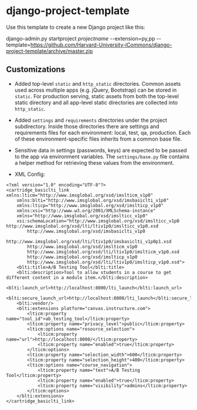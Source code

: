 django-project-template
=======================

Use this template to create a new Django project like this:

django-admin.py startproject _projectname_ --extension=py,pp --template=https://github.com/Harvard-University-iCommons/django-project-template/archive/master.zip

## Customizations

* Added top-level `static` and `http_static` directories.  Common assets used across multiple apps (e.g. jQuery, Bootstrap) can be stored in `static`.  For production serving, static assets from both the top-level static directory and all app-level static directories are collected into `http_static`.
* Added `settings` and `requirements` directories under the project subdirectory.  Inside those directories there are settings and requirements files for each environment: local, test, qa, production. Each of these environment-specific files inherits from a common base file.
* Sensitive data in settings (passwords, keys) are expected to be passed to the app via environment variables.  The `settings/base.py` file contains a helper method for retrieving these values from the environment.



* XML Config:
```
<?xml version="1.0" encoding="UTF-8"?>
<cartridge_basiclti_link xmlns:lticm="http://www.imsglobal.org/xsd/imslticm_v1p0"
    xmlns:blti="http://www.imsglobal.org/xsd/imsbasiclti_v1p0"
    xmlns:lticp="http://www.imsglobal.org/xsd/imslticp_v1p0"
    xmlns:xsi="http://www.w3.org/2001/XMLSchema-instance"
    xmlns="http://www.imsglobal.org/xsd/imslticc_v1p0"
    xsi:schemaLocation="http://www.imsglobal.org/xsd/imslticc_v1p0 http://www.imsglobal.org/xsd/lti/ltiv1p0/imslticc_v1p0.xsd
        http://www.imsglobal.org/xsd/imsbasiclti_v1p0
        http://www.imsglobal.org/xsd/lti/ltiv1p0/imsbasiclti_v1p0p1.xsd
        http://www.imsglobal.org/xsd/imslticm_v1p0
        http://www.imsglobal.org/xsd/lti/ltiv1p0/imslticm_v1p0.xsd
        http://www.imsglobal.org/xsd/imslticp_v1p0
        http://www.imsglobal.org/xsd/lti/ltiv1p0/imslticp_v1p0.xsd">
    <blti:title>A/B Testing Tool</blti:title>
    <blti:description>Tool to allow students in a course to get different content in a module item.</blti:description>
    <blti:launch_url>http://localhost:8000/lti_launch</blti:launch_url>
    <blti:secure_launch_url>http://localhost:8000/lti_launch</blti:secure_launch_url>
    <blti:vendor/>
    <blti:extensions platform="canvas.instructure.com">
        <lticm:property name="tool_id">ab_testing_tool</lticm:property>
        <lticm:property name="privacy_level">public</lticm:property>
        <lticm:options name="resource_selection">
            <lticm:property name="url">http://localhost:8000/</lticm:property>
            <lticm:property name="enabled">true</lticm:property>
        </lticm:options>
        <lticm:property name="selection_width">600</lticm:property>
        <lticm:property name="selection_height">400</lticm:property>
        <lticm:options name="course_navigation">
            <lticm:property name="text">A/B Testing Tool</lticm:property>
            <lticm:property name="enabled">true</lticm:property>
            <lticm:property name="visibility">admins</lticm:property>
        </lticm:options>
    </blti:extensions>
</cartridge_basiclti_link>
```